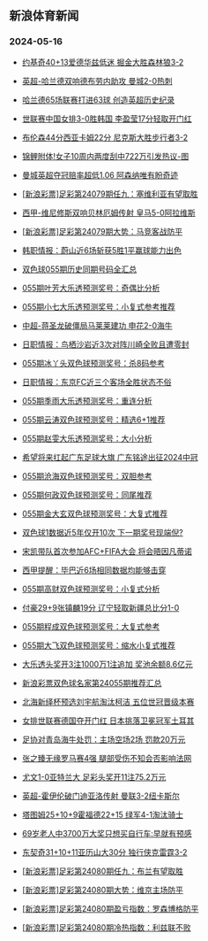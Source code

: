 ## 新浪体育新闻 
### 2024-05-16

+ [约基奇40+13爱德华兹低迷 掘金大胜森林狼3-2](https://sports.sina.com.cn/basketball/nba/2024-05-15/doc-inavhvsu2815056.shtml)

+ [英超-哈兰德双响德布劳内助攻 曼城2-0热刺](https://sports.sina.com.cn/g/pl/2024-05-15/doc-inavheva3035109.shtml)

+ [哈兰德65场联赛打进63球 创造英超历史纪录](https://sports.sina.com.cn/g/pl/2024-05-15/doc-inavhmaq0761570.shtml)

+ [世联赛中国女排3-0胜韩国 李盈莹17分轻取开门红](https://sports.sina.com.cn/others/volleyball/2024-05-15/doc-inavfynu0910998.shtml)

+ [布伦森44分西亚卡姆22分 尼克斯大胜步行者3-2](https://sports.sina.com.cn/basketball/nba/2024-05-15/doc-inavhrkw2875710.shtml)

+ [锦鲤附体!女子10周内两度刮中722万引发热议-图](https://sports.sina.com.cn/l/2024-05-15/doc-inavheus0816182.shtml)

+ [曼城英超夺冠赔率超低1.06 阿森纳唯有盼奇迹](https://sports.sina.com.cn/l/2024-05-15/doc-inavhmaq0767106.shtml)

+ [[新浪彩票]足彩第24079期任九：塞维利亚有望取胜](https://sports.sina.com.cn/l/2024-05-15/doc-inavheus0826385.shtml)

+ [西甲-维尼修斯双响贝林厄姆传射 皇马5-0阿拉维斯](https://sports.sina.com.cn/g/laliga/2024-05-15/doc-inavheva3039009.shtml)

+ [[新浪彩票]足彩第24079期大势：马竞客战防平](https://sports.sina.com.cn/l/2024-05-15/doc-inavheus0825692.shtml)

+ [韩职情报：蔚山近6场斩获5胜1平赢球能力出色](https://sports.sina.com.cn/l/2024-05-15/doc-inavhmaq0777789.shtml)

+ [双色球055期历史同期号码全汇总](https://sports.sina.com.cn/l/2024-05-15/doc-inavhzyh0552413.shtml)

+ [055期叶芳大乐透预测奖号：奇偶比分析](https://sports.sina.com.cn/l/2024-05-15/doc-inavhzys2745994.shtml)

+ [055期小七大乐透预测奖号：小复式参考推荐](https://sports.sina.com.cn/l/2024-05-15/doc-inavhzyh0527894.shtml)

+ [中超-蒋圣龙破僵局马莱莱建功 申花2-0海牛](https://sports.sina.com.cn/china/j/2024-05-15/doc-inaviswk2560995.shtml)

+ [日职情报：鸟栖沙岩近3次对阵川崎全败且遭零封](https://sports.sina.com.cn/l/2024-05-15/doc-inavhrkw2889955.shtml)

+ [055期冰丫头双色球预测奖号：杀8码参考](https://sports.sina.com.cn/l/2024-05-15/doc-inavhzys2752197.shtml)

+ [日职情报：东京FC近三个客场全胜状态不俗](https://sports.sina.com.cn/l/2024-05-15/doc-inavhrkw2893131.shtml)

+ [055期季雨大乐透预测奖号：重连分析](https://sports.sina.com.cn/l/2024-05-15/doc-inavhzys2744841.shtml)

+ [055期云涛双色球预测奖号：精选6+1推荐](https://sports.sina.com.cn/l/2024-05-15/doc-inavhzyh0536192.shtml)

+ [055期赵雯大乐透预测奖号：大小分析](https://sports.sina.com.cn/l/2024-05-15/doc-inavhzyh0530263.shtml)

+ [希望将来扛起广东足球大旗 广东铭途出征2024中冠](https://sports.sina.com.cn/china/2024-05-15/doc-inavhmaq0773559.shtml)

+ [055期沧海双色球预测奖号：双胆参考](https://sports.sina.com.cn/l/2024-05-15/doc-inavhzyh0538060.shtml)

+ [055期何政双色球预测奖号：同尾推荐](https://sports.sina.com.cn/l/2024-05-15/doc-inavhzys2756258.shtml)

+ [055期金大玄双色球预测奖号：大复式推荐](https://sports.sina.com.cn/l/2024-05-15/doc-inavhzys2756003.shtml)

+ [双色球1数据近5年仅开10次 下一期奖号现端倪?](https://sports.sina.com.cn/l/2024-05-15/doc-inavhvsk0644734.shtml)

+ [宋凯带队首次参加AFC+FIFA大会 将会晤因凡蒂诺](https://sports.sina.com.cn/china/2024-05-15/doc-inavhrkn0689019.shtml)

+ [西甲提醒：毕巴近6场相同数据均能够击穿](https://sports.sina.com.cn/l/2024-05-15/doc-inavhmay2988086.shtml)

+ [055期高财双色球预测奖号：小复式分析](https://sports.sina.com.cn/l/2024-05-15/doc-inavhzyh0540109.shtml)

+ [付豪29+9张镇麟19分 辽宁轻取新疆总比分1-0](https://sports.sina.com.cn/basketball/cba/2024-05-15/doc-inavinqn2678751.shtml)

+ [055期程成双色球预测奖号：大复式参考](https://sports.sina.com.cn/l/2024-05-15/doc-inavhzyh0538640.shtml)

+ [055期大飞双色球预测奖号：缩水小复式推荐](https://sports.sina.com.cn/l/2024-05-15/doc-inavhzyh0539046.shtml)

+ [大乐透头奖开3注1000万1注追加 奖池余额8.6亿元](https://sports.sina.com.cn/l/2024-05-15/doc-inaviswk2564678.shtml)

+ [新浪彩票双色球名家第24055期推荐汇总](https://sports.sina.com.cn/l/2024-05-15/doc-inavhzys2763063.shtml)

+ [北海新绎杯预选刘宇航淘汰柯洁 五位世冠晋级本赛](https://sports.sina.com.cn/go/2024-05-15/doc-inavihhe0497896.shtml)

+ [女排世联赛德国夺开门红 日本挑落卫冕冠军土耳其](https://sports.sina.com.cn/others/volleyball/2024-05-16/doc-inavkits0089868.shtml)

+ [足协对青岛海牛处罚：主场空场2场 罚款20万元](https://sports.sina.com.cn/china/2024-05-15/doc-inavhmay2978051.shtml)

+ [张之臻无缘罗马赛4强 腿部受伤不知会否影响法网](https://sports.sina.com.cn/tennis/china/2024-05-15/doc-inaviswk2597135.shtml)

+ [尤文1-0亚特兰大 足彩头奖开11注75.2万元](https://sports.sina.com.cn/l/2024-05-16/doc-inavkpzy2195788.shtml)

+ [英超-霍伊伦破门迪亚洛传射 曼联3-2纽卡斯尔](https://sports.sina.com.cn/g/pl/2024-05-16/doc-inavkpzp9992332.shtml)

+ [塔图姆25+10+9霍福德22+15 绿军4-1淘汰骑士](https://sports.sina.com.cn/basketball/nba/2024-05-16/doc-inavkuim9924051.shtml)

+ [69岁老人中3700万大奖只想买自行车:早就有预感](https://sports.sina.com.cn/l/2024-05-16/doc-inavkpzp9975758.shtml)

+ [东契奇31+10+11亚历山大30分 独行侠克雷霆3-2](https://sports.sina.com.cn/basketball/nba/2024-05-16/doc-inavkyri9823572.shtml)

+ [[新浪彩票]足彩第24080期任九：布兰有望取胜](https://sports.sina.com.cn/l/2024-05-16/doc-inavkpzp9982156.shtml)

+ [[新浪彩票]足彩第24080期大势：维京主场防平](https://sports.sina.com.cn/l/2024-05-16/doc-inavkpzp9977297.shtml)

+ [[新浪彩票]足彩第24080期盈亏指数：罗森博格防平](https://sports.sina.com.cn/l/2024-05-16/doc-inavkpzy2198723.shtml)

+ [[新浪彩票]足彩第24080期冷热指数：利兹联不败](https://sports.sina.com.cn/l/2024-05-16/doc-inavkpzp9976786.shtml)

